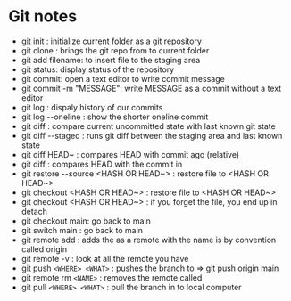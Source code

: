 # Git notes
- git init : initialize current folder as a git repository
- git clone <URL> : brings the git repo from <URL> to current folder
- git add filename: to insert file to the staging area
- git status: display status of the repository
- git commit: open a text editor to write commit message
- git commit -m "MESSAGE": write MESSAGE as a commit without a text editor
- git log : dispaly history of our commits
- git log --oneline : show the shorter oneline commit
- git diff : compare current uncommitted  state with last known git state
- git diff --staged : runs git diff between  the staging area and last known state
- git diff HEAD~<NUMBER> : compares HEAD with commit <NUMBER> ago (relative)
- git diff <HASH> : compares HEAD with the commit in <HASH>
- git restore --source <HASH OR HEAD~> <FILE> : restore file to <HASH OR HEAD~>
- git checkout <HASH OR HEAD~> <FILE> : restore file to <HASH OR HEAD~>
- git checkout <HASH OR HEAD~> : if you forget the file, you end up in detach
- git checkout main: go back to main
- git switch main : go back to main
- git remote add <NAME> <URL> : adds the <URL> as a remote with the name <NAME>
<NAME> is by convention  called origin
- git remote -v : look at all the remote you have
- git push `<WHERE> <WHAT>` : pushes the <WHAT> branch to <WHERE> => git push origin main
- git remote rm `<NAME>` : removes the remote called <NAME>
- git pull `<WHERE> <WHAT>` : pull the branch in to local computer
